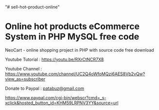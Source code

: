 "# sell-hot-product-online" 


Online hot products eCommerce System in PHP MySQL free code
============================================================
NeoCart - online shopping project in PHP with source code free download


Youtube Tutorial : https://youtu.be/RXrCtNCR7X8

Youtube Channel : https://www.youtube.com/channel/UC2Q4oWfoMQzi6AES8Vb2vQw?view_as=subscriber

Donate to Paypal : patabuz@gmail.com

https://www.paypal.com/cgi-bin/webscr?cmd=_s-xclick&hosted_button_id=KHM59LRPNV3YY&source=url
